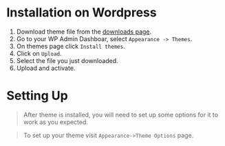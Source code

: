 # Installation on Wordpress #

  1. Download theme file from the [downloads page](http://code.google.com/p/shailan-theme-framework/downloads/list).
  1. Go to your WP Admin Dashboar, select `Appearance -> Themes`.
  1. On themes page click `Install themes`.
  1. Click on `Upload`.
  1. Select the file you just downloaded.
  1. Upload and activate.

# Setting Up #

> After theme is installed, you will need to set up some options for it to work as you expected.

> To set up your theme visit `Appearance->Theme Options` page.